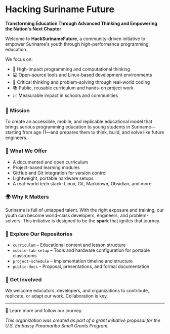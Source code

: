# Hacking Suriname Future

**Transforming Education Through Advanced Thinking and Empowering the Nation's Next Chapter**

Welcome to **HackSurinameFuture**, a community-driven initiative to empower Suriname's youth through high-performance programming education.

We focus on:

- 🚀 High-impact programming and computational thinking
- 💻 Open-source tools and Linux-based development environments
- 🧠 Critical thinking and problem-solving through real-world coding
- 📚 Public, reusable curriculum and hands-on project work
- 📈 Measurable impact in schools and communities

### 🎯 Mission
To create an accessible, mobile, and replicable educational model that brings serious programming education to young students in Suriname—starting from age 11—and prepares them to think, build, and solve like future engineers.

### 🧰 What We Offer
- A documented and open curriculum
- Project-based learning modules
- GitHub and Git integration for version control
- Lightweight, portable hardware setups
- A real-world tech stack: Linux, Git, Markdown, Obsidian, and more

### 🌍 Why It Matters
Suriname is full of untapped talent. With the right exposure and training, our youth can become world-class developers, engineers, and problem-solvers. This initiative is designed to be the **spark** that ignites that journey.

### 📂 Explore Our Repositories
- `curriculum` – Educational content and lesson structure
- `mobile-lab-setup` – Tools and hardware configuration for portable classrooms
- `project-schedule` – Implementation timeline and structure
- `public-docs` – Proposal, presentations, and formal documentation

### 🤝 Get Involved
We welcome educators, developers, and organizations to contribute, replicate, or adapt our work. Collaboration is key.

---

🔗 Learn more and follow our journey.

_This organization was created as part of a grant initiative proposal for the U.S. Embassy Paramaribo Small Grants Program._
